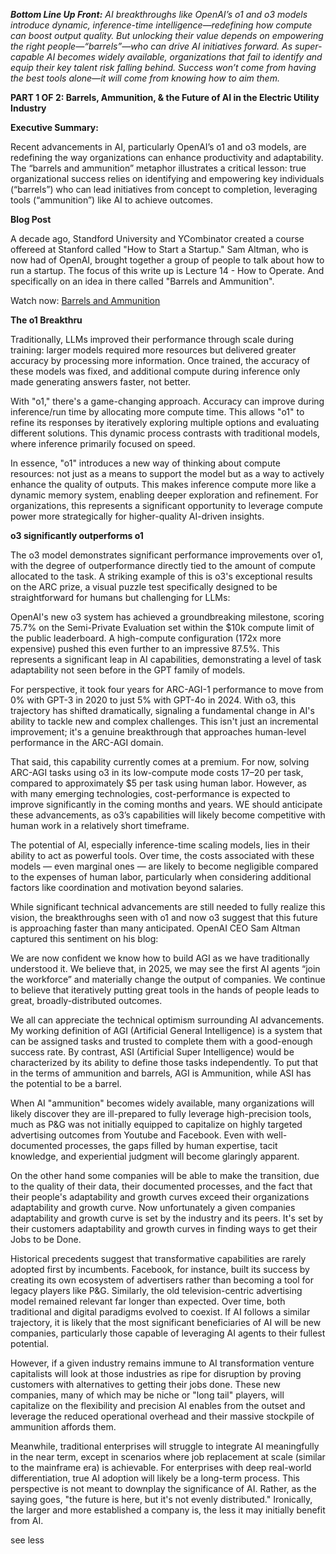 _**Bottom Line Up Front:** AI breakthroughs like OpenAI’s o1 and o3 models introduce dynamic, inference-time intelligence—redefining how compute can boost output quality. But unlocking their value depends on empowering the right people—“barrels”—who can drive AI initiatives forward. As super-capable AI becomes widely available, organizations that fail to identify and equip their key talent risk falling behind. Success won’t come from having the best tools alone—it will come from knowing how to aim them._

**PART 1 OF 2: Barrels, Ammunition, & the Future of AI in the Electric Utility Industry**

**Executive Summary:**

Recent advancements in AI, particularly OpenAI’s o1 and o3 models, are redefining the way organizations can enhance productivity and adaptability. The “barrels and ammunition” metaphor illustrates a critical lesson: true organizational success relies on identifying and empowering key individuals (“barrels”) who can lead initiatives from concept to completion, leveraging tools (“ammunition”) like AI to achieve outcomes.

**Blog Post**

A decade ago, Standford University and YCombinator created a course offereed at Stanford called "How to Start a Startup." Sam Altman, who is now had of OpenAI, brought together a group of people to talk about how to run a startup. The focus of this write up is Lecture 14 - How to Operate. And specifically on an idea in there called "Barrels and Ammunition".

Watch now: [Barrels and Ammunition](https://mcas-proxyweb.mcas.ms/certificate-checker?login=false&originalUrl=https%3A%2F%2Fedisonintl-my.sharepoint.com.mcas.ms%2F%3Av%3A%2Fr%2Fpersonal%2Fted_tschopp_sce_com%2FDocuments%2FBarrels%2520and%2520Ammunition.mov%3Fcsf%3D1%26web%3D1%26e%3D8kSF9P%26McasTsid%3D11522&McasCSRF=55276e28c5108cb310cf3cd7b085f5ecf5f2729bc0623bee6f93fb4cec968e92 "https://edisonintl-my.sharepoint.com/:v:/r/personal/ted_tschopp_sce_com/Documents/Barrels%20and%20Ammunition.mov?csf=1&web=1&e=8kSF9P")

**The o1 Breakthru**

Traditionally, LLMs improved their performance through scale during training: larger models required more resources but delivered greater accuracy by processing more information. Once trained, the accuracy of these models was fixed, and additional compute during inference only made generating answers faster, not better.

With "o1," there's a game-changing approach. Accuracy can improve during inference/run time by allocating more compute time. This allows "o1" to refine its responses by iteratively exploring multiple options and evaluating different solutions. This dynamic process contrasts with traditional models, where inference primarily focused on speed.

In essence, "o1" introduces a new way of thinking about compute resources: not just as a means to support the model but as a way to actively enhance the quality of outputs. This makes inference compute more like a dynamic memory system, enabling deeper exploration and refinement. For organizations, this represents a significant opportunity to leverage compute power more strategically for higher-quality AI-driven insights.

**o3 significantly outperforms o1**

The o3 model demonstrates significant performance improvements over o1, with the degree of outperformance directly tied to the amount of compute allocated to the task. A striking example of this is o3's exceptional results on the ARC prize, a visual puzzle test specifically designed to be straightforward for humans but challenging for LLMs:

OpenAI's new o3 system has achieved a groundbreaking milestone, scoring 75.7% on the Semi-Private Evaluation set within the $10k compute limit of the public leaderboard. A high-compute configuration (172x more expensive) pushed this even further to an impressive 87.5%. This represents a significant leap in AI capabilities, demonstrating a level of task adaptability not seen before in the GPT family of models.

For perspective, it took four years for ARC-AGI-1 performance to move from 0% with GPT-3 in 2020 to just 5% with GPT-4o in 2024. With o3, this trajectory has shifted dramatically, signaling a fundamental change in AI's ability to tackle new and complex challenges. This isn't just an incremental improvement; it's a genuine breakthrough that approaches human-level performance in the ARC-AGI domain.

That said, this capability currently comes at a premium. For now, solving ARC-AGI tasks using o3 in its low-compute mode costs $17–$20 per task, compared to approximately $5 per task using human labor. However, as with many emerging technologies, cost-performance is expected to improve significantly in the coming months and years. WE should anticipate these advancements, as o3’s capabilities will likely become competitive with human work in a relatively short timeframe.

The potential of AI, especially inference-time scaling models, lies in their ability to act as powerful tools. Over time, the costs associated with these models — even marginal ones — are likely to become negligible compared to the expenses of human labor, particularly when considering additional factors like coordination and motivation beyond salaries.

While significant technical advancements are still needed to fully realize this vision, the breakthroughs seen with o1 and now o3 suggest that this future is approaching faster than many anticipated. OpenAI CEO Sam Altman captured this sentiment on his blog:

We are now confident we know how to build AGI as we have traditionally understood it. We believe that, in 2025, we may see the first AI agents “join the workforce” and materially change the output of companies. We continue to believe that iteratively putting great tools in the hands of people leads to great, broadly-distributed outcomes.

We all can appreciate the technical optimism surrounding AI advancements. My working definition of AGI (Artificial General Intelligence) is a system that can be assigned tasks and trusted to complete them with a good-enough success rate. By contrast, ASI (Artificial Super Intelligence) would be characterized by its ability to define those tasks independently. To put that in the terms of ammunition and barrels, AGI is Ammunition, while ASI has the potential to be a barrel.

When AI "ammunition" becomes widely available, many organizations will likely discover they are ill-prepared to fully leverage high-precision tools, much as P&G was not initially equipped to capitalize on highly targeted advertising outcomes from Youtube and Facebook. Even with well-documented processes, the gaps filled by human expertise, tacit knowledge, and experiential judgment will become glaringly apparent.

On the other hand some companies will be able to make the transition, due to the quality of their data, their documented processes, and the fact that their people's adaptability and growth curves exceed their organizations adaptability and growth curve. Now unfortunately a given companies adaptability and growth curve is set by the industry and its peers. It's set by their customers adaptability and growth curves in finding ways to get their Jobs to be Done.

Historical precedents suggest that transformative capabilities are rarely adopted first by incumbents. Facebook, for instance, built its success by creating its own ecosystem of advertisers rather than becoming a tool for legacy players like P&G. Similarly, the old television-centric advertising model remained relevant far longer than expected. Over time, both traditional and digital paradigms evolved to coexist. If AI follows a similar trajectory, it is likely that the most significant beneficiaries of AI will be new companies, particularly those capable of leveraging AI agents to their fullest potential.

However, if a given industry remains immune to AI transformation venture capitalists will look at those industries as ripe for disruption by proving customers with alternatives to getting their jobs done. These new companies, many of which may be niche or "long tail" players, will capitalize on the flexibility and precision AI enables from the outset and leverage the reduced operational overhead and their massive stockpile of ammunition affords them.

Meanwhile, traditional enterprises will struggle to integrate AI meaningfully in the near term, except in scenarios where job replacement at scale (similar to the mainframe era) is achievable. For enterprises with deep real-world differentiation, true AI adoption will likely be a long-term process. This perspective is not meant to downplay the significance of AI. Rather, as the saying goes, "the future is here, but it's not evenly distributed." Ironically, the larger and more established a company is, the less it may initially benefit from AI.

see less